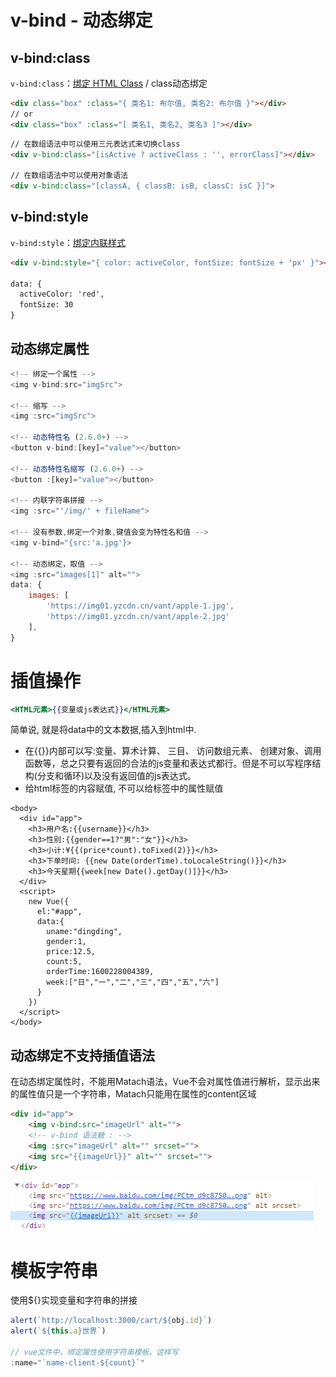# v-bind - 动态绑定

## v-bind:class

`v-bind:class`：[绑定 HTML Class](https://v2.cn.vuejs.org/v2/guide/class-and-style.html#绑定-HTML-Class) / class动态绑定 

```html
<div class="box" :class="{ 类名1: 布尔值, 类名2: 布尔值 }"></div>
// or
<div class="box" :class="[ 类名1, 类名2, 类名3 ]"></div>
```

```html
// 在数组语法中可以使用三元表达式来切换class
<div v-bind:class="[isActive ? activeClass : '', errorClass]"></div>

// 在数组语法中可以使用对象语法
<div v-bind:class="[classA, { classB: isB, classC: isC }]">
```



## v-bind:style

`v-bind:style`：[绑定内联样式](https://v2.cn.vuejs.org/v2/guide/class-and-style.html#绑定内联样式)

```html
<div v-bind:style="{ color: activeColor, fontSize: fontSize + 'px' }"></div>

data: {
  activeColor: 'red',
  fontSize: 30
}
```



## 动态绑定属性

```js
<!-- 绑定一个属性 -->
<img v-bind:src="imgSrc">

<!-- 缩写 -->
<img :src="imgSrc">
    
<!-- 动态特性名 (2.6.0+) -->
<button v-bind:[key]="value"></button>

<!-- 动态特性名缩写 (2.6.0+) -->
<button :[key]="value"></button>

<!-- 内联字符串拼接 -->
<img :src="'/img/' + fileName">

<!-- 没有参数,绑定一个对象,键值会变为特性名和值 -->
<img v-bind="{src:'a.jpg'}>

<!-- 动态绑定，取值 -->
<img :src="images[1]" alt="">
data: {
 	images: [
        'https://img01.yzcdn.cn/vant/apple-1.jpg',
        'https://img01.yzcdn.cn/vant/apple-2.jpg'
    ],   
}
```



# 插值操作 

```handlebars
<HTML元素>{{变量或js表达式}}</HTML元素>
```

简单说, 就是将data中的文本数据,插入到html中.

- 在{{}}内部可以写:变量、算术计算、 三目、 访问数组元素、 创建对象、调用函数等，总之只要有返回的合法的js变量和表达式都行。但是不可以写程序结构(分支和循环)以及没有返回值的js表达式。
- 给html标签的内容赋值, 不可以给标签中的属性赋值

```vue
<body>
  <div id="app">
    <h3>用户名:{{username}}</h3>
    <h3>性别:{{gender==1?"男":"女"}}</h3>
    <h3>小计:¥{{(price*count).toFixed(2)}}</h3>
    <h3>下单时间: {{new Date(orderTime).toLocaleString()}}</h3>
    <h3>今天星期{{week[new Date().getDay()]}}</h3>
  </div>
  <script>
    new Vue({
      el:"#app",
      data:{
        uname:"dingding",
        gender:1,
        price:12.5,
        count:5,
        orderTime:1600228004389,
        week:["日","一","二","三","四","五","六"]
      }
    })
  </script>
</body>
```



## 动态绑定不支持插值语法

在动态绑定属性时，不能用Matach语法，Vue不会对属性值进行解析，显示出来的属性值只是一个字符串，Matach只能用在属性的content区域

```html
<div id="app">
    <img v-bind:src="imageUrl" alt="">
    <!-- v-bind 语法糖 : -->
    <img :src="imageUrl" alt="" srcset="">
    <img src="{{imageUrl}}" alt="" srcset="">
</div>
```

![](images/动态绑定不支持插值语法.png)



# 模板字符串

使用${}实现变量和字符串的拼接

```js
alert(`http://localhost:3000/cart/${obj.id}`)
alert(`${this.a}世界`)

// vue文件中，绑定属性使用字符串模板，这样写
:name="`name-client-${count}`"
```









